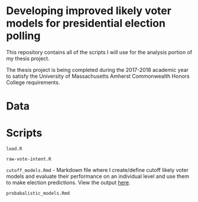 # Developing improved likely voter models for presidential election polling

This repository contains all of the scripts I will use for the analysis portion of my thesis project. 

The thesis project is being completed during the 2017-2018 academic year to satisfy the University of Massachusetts Amherst Commonwealth Honors College requirements.

# Data

# Scripts

`load.R`

`raw-vote-intent.R`

`cutoff_models.Rmd` - Markdown file where I create/define cutoff likely voter models and evaluate their performance on an individual level and use them to make election predictions. View the output [here](http://htmlpreview.github.io/?https://github.com/AnthonyRentsch/thesis_LikelyVoters/blob/master/cutoff_models.html).

`probabalistic_models.Rmd` 